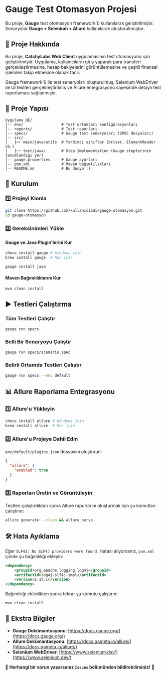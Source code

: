 # Gauge Test Otomasyon Projesi

Bu proje, **Gauge** test otomasyon framework'ü kullanılarak geliştirilmiştir. Senaryolar **Gauge + Selenium + Allure** kullanılarak oluşturulmuştur.

## 📌 Proje Hakkında
Bu proje, **CatchyLabs Web Client** uygulamasının test otomasyonu için geliştirilmiştir. Uygulama, kullanıcıların giriş yaparak para transferi gerçekleştirmesine, hesap bakiyelerini görüntülemesine ve çeşitli finansal işlemleri takip etmesine olanak tanır.

Gauge framework'ü ile test senaryoları oluşturulmuş, Selenium WebDriver ile UI testleri gerçekleştirilmiş ve Allure entegrasyonu sayesinde detaylı test raporlaması sağlanmıştır.

## 📌 Proje Yapısı

```
Uygulama_QE/
│-- env/                 # Test ortamları konfigürasyonları
│-- reports/             # Test raporları
│-- specs/               # Gauge test senaryoları (SPEC dosyaları)
│-- src/
│   ├── main/java/utils  # Yardımcı sınıflar (Driver, ElementReader vb.)
│   ├── test/java/       # Step Implementation (Gauge steplerinin tanımlandığı yer)
│-- gauge.properties     # Gauge ayarları
│-- pom.xml              # Maven bağımlılıkları
│-- README.md            # Bu dosya :)
```

## 🚀 Kurulum
### **1️⃣ Projeyi Klonla**
```sh
git clone https://github.com/kullaniciadi/gauge-otomasyon.git
cd gauge-otomasyon
```

### **2️⃣ Gereksinimleri Yükle**
#### **Gauge ve Java Plugin'lerini Kur**
```sh
choco install gauge # Windows için
brew install gauge  # Mac için
```
```sh
gauge install java
```

#### **Maven Bağımlılıklarını Kur**
```sh
mvn clean install
```

## ▶️ Testleri Çalıştırma
### **Tüm Testleri Çalıştır**
```sh
gauge run specs
```

### **Belli Bir Senaryoyu Çalıştır**
```sh
gauge run specs/scenario.spec
```

### **Belirli Ortamda Testleri Çalıştır**
```sh
gauge run specs --env default
```

## 📊 Allure Raporlama Entegrasyonu
### **1️⃣ Allure'u Yükleyin**
```sh
choco install allure # Windows için
brew install allure  # Mac için
```

### **2️⃣ Allure'u Projeye Dahil Edin**
`env/default/plugins.json` dosyasını oluşturun:

```json
{
  "allure": {
    "enabled": true
  }
}
```

### **3️⃣ Raporları Üretin ve Görüntüleyin**
Testleri çalıştırdıktan sonra Allure raporlarını oluşturmak için şu komutları çalıştırın:

```sh
allure generate --clean && allure serve
```

## 🛠️ Hata Ayıklama
Eğer `SLF4J: No SLF4J providers were found.` hatası alıyorsanız, `pom.xml` içinde şu bağımlılığı ekleyin:
```xml
<dependency>
    <groupId>org.apache.logging.log4j</groupId>
    <artifactId>log4j-slf4j-impl</artifactId>
    <version>2.17.1</version>
</dependency>
```

Bağımlılığı ekledikten sonra tekrar şu komutu çalıştırın:
```sh
mvn clean install
```

## 📌 Ekstra Bilgiler
- **Gauge Dokümantasyonu**: [https://docs.gauge.org/](https://docs.gauge.org/)
- **Allure Dokümantasyonu**: [https://docs.qameta.io/allure/](https://docs.qameta.io/allure/)
- **Selenium WebDriver**: [https://www.selenium.dev/](https://www.selenium.dev/)

📌 **Herhangi bir sorun yaşarsanız `Issues` bölümünden bildirebilirsiniz!** 🚀
